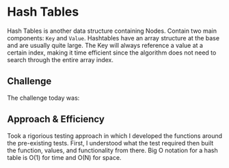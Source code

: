 # Hash Tables

Hash Tables is another data structure containing Nodes. Contain two main components: `Key` and `Value`. Hashtables have an array structure at the base and are usually quite large. The Key will always reference a value at a certain index, making it time efficient since the algorithm does not need to search through the entire array index.

## Challenge

The challenge today was:



## Approach & Efficiency

Took a rigorious testing approach in which I developed the functions around the pre-existing tests. First, I understood what the test required then built the function, values, and functionality from there. Big O notation for a hash table is O(1) for time and O(N) for space. 


